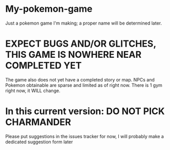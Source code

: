 # My-pokemon-game
Just a pokemon game I'm making; a proper name will be determined later.
# EXPECT BUGS AND/OR GLITCHES, THIS GAME IS NOWHERE NEAR COMPLETED YET
The game also does not yet have a completed story or map. NPCs and Pokemon obtainable are sparse and limited as of right now.
There is 1 gym right now, it WILL change.

# In this current version: DO NOT PICK CHARMANDER

Please put suggestions in the issues tracker for now, I will probably make a dedicated suggestion form later
